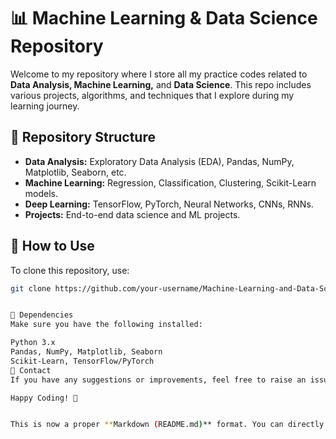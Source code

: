 # 📊 Machine Learning & Data Science Repository

Welcome to my repository where I store all my practice codes related to **Data Analysis, Machine Learning,** and **Data Science**. This repo includes various projects, algorithms, and techniques that I explore during my learning journey.

## 📂 Repository Structure

- **Data Analysis:** Exploratory Data Analysis (EDA), Pandas, NumPy, Matplotlib, Seaborn, etc.
- **Machine Learning:** Regression, Classification, Clustering, Scikit-Learn models.
- **Deep Learning:** TensorFlow, PyTorch, Neural Networks, CNNs, RNNs.
- **Projects:** End-to-end data science and ML projects.

## 🚀 How to Use

To clone this repository, use:

```sh
git clone https://github.com/your-username/Machine-Learning-and-Data-Science.git


📌 Dependencies
Make sure you have the following installed:

Python 3.x
Pandas, NumPy, Matplotlib, Seaborn
Scikit-Learn, TensorFlow/PyTorch
📧 Contact
If you have any suggestions or improvements, feel free to raise an issue or contribute!

Happy Coding! 🚀


This is now a proper **Markdown (README.md)** format. You can directly copy and paste it into your **README.md** file in your GitHub repo. 🚀
